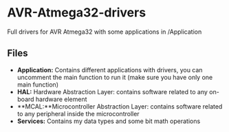 
# AVR-Atmega32-drivers

Full drivers for AVR Atmega32 with some applications in /Application


## Files

 - **Application:** Contains different applications with drivers, you can uncomment the main function to run it (make sure you have only one main function)
 - **HAL:** Hardware Abstraction Layer: contains software related to any on-board hardware element
 - **MCAL:**Microcontroller Abstraction Layer: contains software related to any peripheral inside the microcontroller
 - **Services:** Contains my data types and some bit math operations
